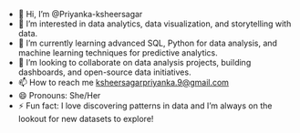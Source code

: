 - 👋 Hi, I’m @Priyanka-ksheersagar
- 👀 I’m interested in data analytics, data visualization, and storytelling with data.
- 🌱 I’m currently learning advanced SQL, Python for data analysis, and machine learning techniques for predictive analytics.
- 💞️ I’m looking to collaborate on data analysis projects, building dashboards, and open-source data initiatives.
- 📫 How to reach me ksheersagarpriyanka.9@gmail.com
- 😄 Pronouns: She/Her
- ⚡ Fun fact: I love discovering patterns in data and I’m always on the lookout for new datasets to explore!

<!---
Priyanka-ksheersagar/Priyanka-ksheersagar is a ✨ special ✨ repository because its `README.md` (this file) appears on your GitHub profile.
You can click the Preview link to take a look at your changes.
--->
